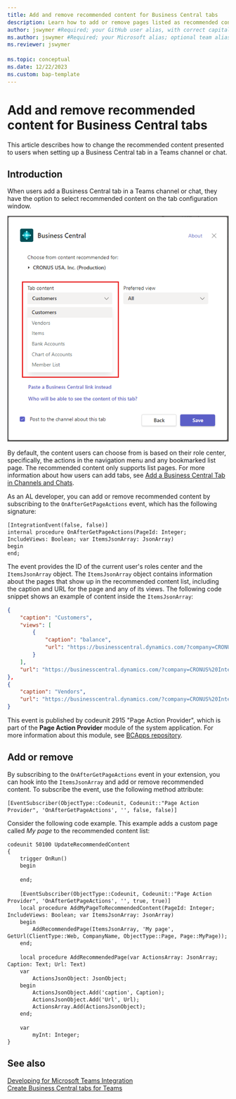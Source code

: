 ```yaml
---
title: Add and remove recommended content for Business Central tabs
description: Learn how to add or remove pages listed as recommended content in the Business Central tab configuration window.
author: jswymer #Required; your GitHub user alias, with correct capitalization.
ms.author: jswymer #Required; your Microsoft alias; optional team alias.
ms.reviewer: jswymer

ms.topic: conceptual
ms.date: 12/22/2023
ms.custom: bap-template
---
```


# Add and remove recommended content for Business Central tabs

This article describes how to change the recommended content presented to users when setting up a Business Central tab in a Teams channel or chat.

## Introduction

When users add a Business Central tab in a Teams channel or chat, they have the option to select recommended content on the tab configuration window.

![Shows the configuration window for a Business Central tab in Teams.](media/teams-bc-config-windows.png)

By default, the content users can choose from is based on their role center, specifically, the actions in the navigation menu and any bookmarked list page. The recommended content only supports list pages. For more information about how users can add tabs, see [Add a Business Central Tab in Channels and Chats](/dynamics365/business-central/across-teams-tab).

As an AL developer, you can add or remove recommended content by subscribing to the `OnAfterGetPageActions` event, which has the following signature:

```al
[IntegrationEvent(false, false)]
internal procedure OnAfterGetPageActions(PageId: Integer; IncludeViews: Boolean; var ItemsJsonArray: JsonArray)
begin
end;
```

The event provides the ID of the current user's roles center and the `ItemsJsonArray` object. The `ItemsJsonArray` object contains information about the pages that show up in the recommended content list, including the caption and URL for the page and any of its views. The following code snippet shows an example of content inside the `ItemsJsonArray`:

```json
{
    "caption": "Customers",
    "views": [
        {
            "caption": "balance",
            "url": "https://businesscentral.dynamics.com/?company=CRONUS%20International%20Ltd.&page=22&view=aa49406f-6f68-4565-b857-496faa0e77aa_balance48453&page=22&filter=Customer.%27Balance%20(LCY)%27%20IS%20%27>200%27"
        }
    ],
    "url": "https://businesscentral.dynamics.com/?company=CRONUS%20International%20Ltd.&page=22"
},
{
    "caption": "Vendors",
    "url": "https://businesscentral.dynamics.com/?company=CRONUS%20International%20Ltd.&page=27"
}
```

This event is published by codeunit 2915 "Page Action Provider", which is part of the **Page Action Provider** module of the system application. For more information about this module, see [BCApps repository](https://github.com/microsoft/BCApps/tree/main/src/System%20Application/App/Page%20Action%20Provider).

## Add or remove

By subscribing to the `OnAfterGetPageActions` event in your extension, you can hook into the `ItemsJsonArray` and add or remove recommended content. To subscribe the event, use the following method attribute:

```al
[EventSubscriber(ObjectType::Codeunit, Codeunit::"Page Action Provider", 'OnAfterGetPageActions', '', false, false)]
```

Consider the following code example. This example adds a custom page called *My page* to the recommended content list:

```al
codeunit 50100 UpdateRecommendedContent
{
    trigger OnRun()
    begin

    end;

    [EventSubscriber(ObjectType::Codeunit, Codeunit::"Page Action Provider", 'OnAfterGetPageActions', '', true, true)]
    local procedure AddMyPageToRecommendedContent(PageId: Integer; IncludeViews: Boolean; var ItemsJsonArray: JsonArray)
    begin
        AddRecommendedPage(ItemsJsonArray, 'My page', GetUrl(ClientType::Web, CompanyName, ObjectType::Page, Page::MyPage));
    end;

    local procedure AddRecommendedPage(var ActionsArray: JsonArray; Caption: Text; Url: Text)
    var
        ActionsJsonObject: JsonObject;
    begin
        ActionsJsonObject.Add('caption', Caption);
        ActionsJsonObject.Add('Url', Url);
        ActionsArray.Add(ActionsJsonObject);
    end;

    var
        myInt: Integer;
}
```

## See also

[Developing for Microsoft Teams Integration](devenv-develop-for-teams.md)   
[Create Business Central tabs for Teams](devenv-develop-for-teams-tabs.md)  